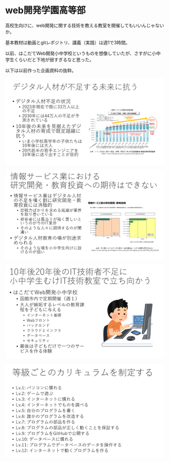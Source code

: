 # web開発学園高等部

高校生向けに、web開発に関する技術を教える教室を開催してもいいんじゃないか。

基本教材は動画とgitレポジトリ、講義（実践）は週1で3時間。

以前、はこだてWeb開発小中学校というものを想像していたが、さすがに小中学生くらいだと下地が弱すぎるなと思った。

以下は以前作った企画資料の抜粋。

![alt text](image.png)

![alt text](image-1.png)

![alt text](image-2.png)

![alt text](image-3.png)

